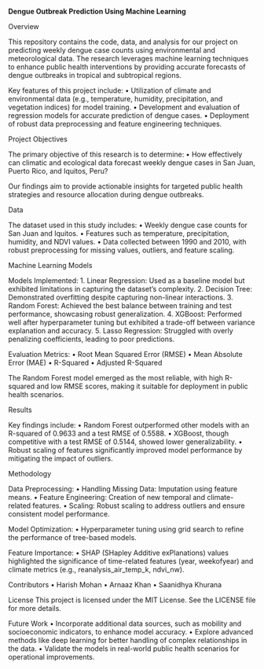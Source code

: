 **Dengue Outbreak Prediction Using Machine Learning**

Overview

This repository contains the code, data, and analysis for our project on predicting weekly dengue case counts using environmental and meteorological data. The research leverages machine learning techniques to enhance public health interventions by providing accurate forecasts of dengue outbreaks in tropical and subtropical regions.

Key features of this project include:
	•	Utilization of climate and environmental data (e.g., temperature, humidity, precipitation, and vegetation indices) for model training.
	•	Development and evaluation of regression models for accurate prediction of dengue cases.
	•	Deployment of robust data preprocessing and feature engineering techniques.

Project Objectives

The primary objective of this research is to determine:
	•	How effectively can climatic and ecological data forecast weekly dengue cases in San Juan, Puerto Rico, and Iquitos, Peru?

Our findings aim to provide actionable insights for targeted public health strategies and resource allocation during dengue outbreaks.

Data

The dataset used in this study includes:
	•	Weekly dengue case counts for San Juan and Iquitos.
	•	Features such as temperature, precipitation, humidity, and NDVI values.
	•	Data collected between 1990 and 2010, with robust preprocessing for missing values, outliers, and feature scaling.

Machine Learning Models

Models Implemented:
	1.	Linear Regression: Used as a baseline model but exhibited limitations in capturing the dataset’s complexity.
	2.	Decision Tree: Demonstrated overfitting despite capturing non-linear interactions.
	3.	Random Forest: Achieved the best balance between training and test performance, showcasing robust generalization.
	4.	XGBoost: Performed well after hyperparameter tuning but exhibited a trade-off between variance explanation and accuracy.
	5.	Lasso Regression: Struggled with overly penalizing coefficients, leading to poor predictions.

Evaluation Metrics:
	•	Root Mean Squared Error (RMSE)
	•	Mean Absolute Error (MAE)
	•	R-Squared
	•	Adjusted R-Squared

The Random Forest model emerged as the most reliable, with high R-squared and low RMSE scores, making it suitable for deployment in public health scenarios.

Results

Key findings include:
	•	Random Forest outperformed other models with an R-squared of 0.9633 and a test RMSE of 0.5588.
	•	XGBoost, though competitive with a test RMSE of 0.5144, showed lower generalizability.
	•	Robust scaling of features significantly improved model performance by mitigating the impact of outliers.

Methodology

Data Preprocessing:
	•	Handling Missing Data: Imputation using feature means.
	•	Feature Engineering: Creation of new temporal and climate-related features.
	•	Scaling: Robust scaling to address outliers and ensure consistent model performance.

Model Optimization:
	•	Hyperparameter tuning using grid search to refine the performance of tree-based models.

Feature Importance:
	•	SHAP (SHapley Additive exPlanations) values highlighted the significance of time-related features (year, weekofyear) and climate metrics (e.g., reanalysis_air_temp_k, ndvi_nw).

 Contributors
	•	Harish Mohan
 	•	Arnaaz Khan
	•	Saanidhya Khurana

License
This project is licensed under the MIT License. See the LICENSE file for more details.

Future Work
	•	Incorporate additional data sources, such as mobility and socioeconomic indicators, to enhance model accuracy.
	•	Explore advanced methods like deep learning for better handling of complex relationships in the data.
	•	Validate the models in real-world public health scenarios for operational improvements.
